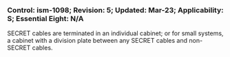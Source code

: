 ### Control: ism-1098; Revision: 5; Updated: Mar-23; Applicability: S; Essential Eight: N/A
<p>SECRET cables are terminated in an individual cabinet; or for small systems, a cabinet with a division plate between any SECRET cables and non-SECRET cables.</p>
